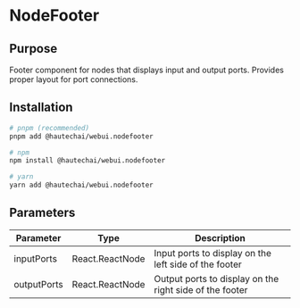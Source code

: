 # NodeFooter

## Purpose

Footer component for nodes that displays input and output ports. Provides proper layout for port connections.

## Installation

```bash
# pnpm (recommended)
pnpm add @hautechai/webui.nodefooter

# npm
npm install @hautechai/webui.nodefooter

# yarn
yarn add @hautechai/webui.nodefooter
```

## Parameters

| Parameter   | Type            | Description                                             |
| ----------- | --------------- | ------------------------------------------------------- |
| inputPorts  | React.ReactNode | Input ports to display on the left side of the footer   |
| outputPorts | React.ReactNode | Output ports to display on the right side of the footer |
